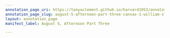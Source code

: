 ```yaml
---
annotation_page_uri: https://tanyaclement.github.io/harvard1953/annotations/august-5-afternoon-part-three-canvas-1-william-sloane.json
annotation_page_slug: august-5-afternoon-part-three-canvas-1-william-sloane
layout: annotation_page
manifest_label: August 5, Afternoon Part Three

---
```

